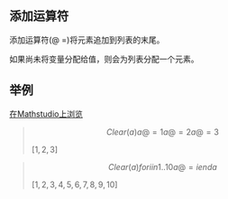## 添加运算符

添加运算符(@ =)将元素追加到列表的末尾。

如果尚未将变量分配给值，则会为列表分配一个元素。

## 举例  
[在Mathstudio上浏览](http://mathstud.io/?input[0]=Q2xlYXIoYSkNCmEgQD0gMQ0KYSBAPSAyDQphIEA9IDM%3D&input[1]=Q2xlYXIoYSkNCmZvciBpIGluIDEuLjEwDQogYSBAPSBpDQplbmQNCmE%3D)


>   ```math
>	Clear(a)
>	a @= 1
>	a @= 2
>	a @= 3
>   ```
>   $[1,2,3]$

>   ```math
>	Clear(a)
>	for i in 1..10
>	    a @= i
>	end
>	a
>   ```
>   $[1,2,3,4,5,6,7,8,9,10]$